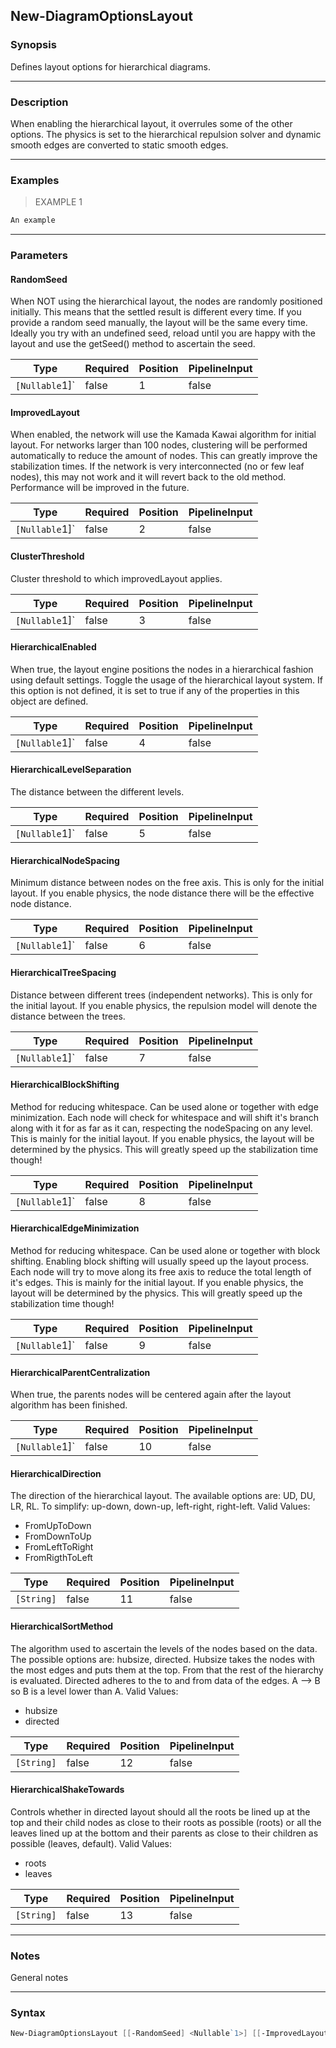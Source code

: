 New-DiagramOptionsLayout
------------------------

### Synopsis
Defines layout options for hierarchical diagrams.

---

### Description

When enabling the hierarchical layout, it overrules some of the other options.
The physics is set to the hierarchical repulsion solver and dynamic smooth edges are converted to static smooth edges.

---

### Examples
> EXAMPLE 1

```PowerShell
An example
```

---

### Parameters
#### **RandomSeed**
When NOT using the hierarchical layout, the nodes are randomly positioned initially. This means that the settled result is different every time. If you provide a random seed manually, the layout will be the same every time. Ideally you try with an undefined seed, reload until you are happy with the layout and use the getSeed() method to ascertain the seed.

|Type          |Required|Position|PipelineInput|
|--------------|--------|--------|-------------|
|`[Nullable`1]`|false   |1       |false        |

#### **ImprovedLayout**
When enabled, the network will use the Kamada Kawai algorithm for initial layout. For networks larger than 100 nodes, clustering will be performed automatically to reduce the amount of nodes. This can greatly improve the stabilization times. If the network is very interconnected (no or few leaf nodes), this may not work and it will revert back to the old method. Performance will be improved in the future.

|Type          |Required|Position|PipelineInput|
|--------------|--------|--------|-------------|
|`[Nullable`1]`|false   |2       |false        |

#### **ClusterThreshold**
Cluster threshold to which improvedLayout applies.

|Type          |Required|Position|PipelineInput|
|--------------|--------|--------|-------------|
|`[Nullable`1]`|false   |3       |false        |

#### **HierarchicalEnabled**
When true, the layout engine positions the nodes in a hierarchical fashion using default settings.
Toggle the usage of the hierarchical layout system. If this option is not defined, it is set to true if any of the properties in this object are defined.

|Type          |Required|Position|PipelineInput|
|--------------|--------|--------|-------------|
|`[Nullable`1]`|false   |4       |false        |

#### **HierarchicalLevelSeparation**
The distance between the different levels.

|Type          |Required|Position|PipelineInput|
|--------------|--------|--------|-------------|
|`[Nullable`1]`|false   |5       |false        |

#### **HierarchicalNodeSpacing**
Minimum distance between nodes on the free axis. This is only for the initial layout. If you enable physics, the node distance there will be the effective node distance.

|Type          |Required|Position|PipelineInput|
|--------------|--------|--------|-------------|
|`[Nullable`1]`|false   |6       |false        |

#### **HierarchicalTreeSpacing**
Distance between different trees (independent networks). This is only for the initial layout. If you enable physics, the repulsion model will denote the distance between the trees.

|Type          |Required|Position|PipelineInput|
|--------------|--------|--------|-------------|
|`[Nullable`1]`|false   |7       |false        |

#### **HierarchicalBlockShifting**
Method for reducing whitespace. Can be used alone or together with edge minimization. Each node will check for whitespace and will shift it's branch along with it for as far as it can, respecting the nodeSpacing on any level. This is mainly for the initial layout. If you enable physics, the layout will be determined by the physics. This will greatly speed up the stabilization time though!

|Type          |Required|Position|PipelineInput|
|--------------|--------|--------|-------------|
|`[Nullable`1]`|false   |8       |false        |

#### **HierarchicalEdgeMinimization**
Method for reducing whitespace. Can be used alone or together with block shifting. Enabling block shifting will usually speed up the layout process. Each node will try to move along its free axis to reduce the total length of it's edges. This is mainly for the initial layout. If you enable physics, the layout will be determined by the physics. This will greatly speed up the stabilization time though!

|Type          |Required|Position|PipelineInput|
|--------------|--------|--------|-------------|
|`[Nullable`1]`|false   |9       |false        |

#### **HierarchicalParentCentralization**
When true, the parents nodes will be centered again after the layout algorithm has been finished.

|Type          |Required|Position|PipelineInput|
|--------------|--------|--------|-------------|
|`[Nullable`1]`|false   |10      |false        |

#### **HierarchicalDirection**
The direction of the hierarchical layout. The available options are: UD, DU, LR, RL. To simplify: up-down, down-up, left-right, right-left.
Valid Values:

* FromUpToDown
* FromDownToUp
* FromLeftToRight
* FromRigthToLeft

|Type      |Required|Position|PipelineInput|
|----------|--------|--------|-------------|
|`[String]`|false   |11      |false        |

#### **HierarchicalSortMethod**
The algorithm used to ascertain the levels of the nodes based on the data. The possible options are: hubsize, directed.
Hubsize takes the nodes with the most edges and puts them at the top. From that the rest of the hierarchy is evaluated.
Directed adheres to the to and from data of the edges. A --> B so B is a level lower than A.
Valid Values:

* hubsize
* directed

|Type      |Required|Position|PipelineInput|
|----------|--------|--------|-------------|
|`[String]`|false   |12      |false        |

#### **HierarchicalShakeTowards**
Controls whether in directed layout should all the roots be lined up at the top and their child nodes as close to their roots as possible (roots) or all the leaves lined up at the bottom and their parents as close to their children as possible (leaves, default).
Valid Values:

* roots
* leaves

|Type      |Required|Position|PipelineInput|
|----------|--------|--------|-------------|
|`[String]`|false   |13      |false        |

---

### Notes
General notes

---

### Syntax
```PowerShell
New-DiagramOptionsLayout [[-RandomSeed] <Nullable`1>] [[-ImprovedLayout] <Nullable`1>] [[-ClusterThreshold] <Nullable`1>] [[-HierarchicalEnabled] <Nullable`1>] [[-HierarchicalLevelSeparation] <Nullable`1>] [[-HierarchicalNodeSpacing] <Nullable`1>] [[-HierarchicalTreeSpacing] <Nullable`1>] [[-HierarchicalBlockShifting] <Nullable`1>] [[-HierarchicalEdgeMinimization] <Nullable`1>] [[-HierarchicalParentCentralization] <Nullable`1>] [[-HierarchicalDirection] <String>] [[-HierarchicalSortMethod] <String>] [[-HierarchicalShakeTowards] <String>] [<CommonParameters>]
```
